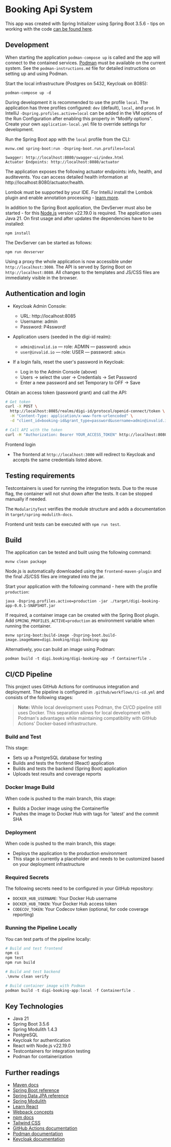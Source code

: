 # Booking Api System

This app was created with Spring Initializer using Spring Boot 3.5.6 - tips on working with the code [can be found here](https://spring.io/).

## Development

When starting the application `podman-compose up` is called and the app will connect to the contained services. [Podman](https://podman.io/getting-started/installation) must be available on the current system. See the `podman-instructions.md` file for detailed instructions on setting up and using Podman.

Start the local infrastructure (Postgres on 5432, Keycloak on 8085):

```
podman-compose up -d
```

During development it is recommended to use the profile `local`. The application has three profiles configured: `dev` (default), `local`, and `prod`. In IntelliJ `-Dspring.profiles.active=local` can be added in the VM options of the Run Configuration after enabling this property in "Modify options". Create your own `application-local.yml` file to override settings for development.


Run the Spring Boot app with the `local` profile from the CLI:

```
mvnw.cmd spring-boot:run -Dspring-boot.run.profiles=local
```

````
Swagger: http://localhost:8080/swagger-ui/index.html
Actuator Endpoints: http://localhost:8080/actuator
````

The application exposes the following actuator endpoints: info, health, and auditevents. You can access detailed health information at http://localhost:8080/actuator/health.

Lombok must be supported by your IDE. For IntelliJ install the Lombok plugin and enable annotation processing - [learn more](https://bootify.io/next-steps/spring-boot-with-lombok.html).

In addition to the Spring Boot application, the DevServer must also be started - for this [Node.js](https://nodejs.org/) version v22.19.0 is required. The application uses Java 21. On first usage and after updates the dependencies have to be installed:

```
npm install
```

The DevServer can be started as follows:

```
npm run devserver
```

Using a proxy the whole application is now accessible under `http://localhost:3000`. The API is served by Spring Boot on `http://localhost:8080`. All changes to the templates and JS/CSS files are immediately visible in the browser.

## Authentication and login

- Keycloak Admin Console:
    - URL: http://localhost:8085
    - Username: admin
    - Password: P4ssword!

- Application users (seeded in the digi-id realm):
    - `admin@invalid.io` — role: ADMIN — password: `admin`
    - `user@invalid.io` — role: USER — password: `admin`

- If a login fails, reset the user's password in Keycloak:
    - Log in to the Admin Console (above)
    - Users -> select the user -> Credentials -> Set Password
    - Enter a new password and set Temporary to OFF -> Save

Obtain an access token (password grant) and call the API:

```bash
# Get token
curl -X POST \
  http://localhost:8085/realms/digi-id/protocol/openid-connect/token \
  -H "Content-Type: application/x-www-form-urlencoded" \
  -d "client_id=booking-id&grant_type=password&username=admin@invalid.io&password=admin"

# Call API with the token
curl -H "Authorization: Bearer YOUR_ACCESS_TOKEN" http://localhost:8080/api/v1/bookings
```

Frontend login
- The frontend at `http://localhost:3000` will redirect to Keycloak and accepts the same credentials listed above.

## Testing requirements

Testcontainers is used for running the integration tests. Due to the reuse flag, the container will not shut down after the tests. It can be stopped manually if needed.

The `ModularityTest` verifies the module structure and adds a documentation in `target/spring-modulith-docs`.

Frontend unit tests can be executed with `npm run test`.

## Build

The application can be tested and built using the following command:

```
mvnw clean package
```

Node.js is automatically downloaded using the `frontend-maven-plugin` and the final JS/CSS files are integrated into the jar.

Start your application with the following command - here with the profile `production`:

```
java -Dspring.profiles.active=production -jar ./target/digi-booking-app-0.0.1-SNAPSHOT.jar
```

If required, a container image can be created with the Spring Boot plugin. Add `SPRING_PROFILES_ACTIVE=production` as environment variable when running the container.

```
mvnw spring-boot:build-image -Dspring-boot.build-image.imageName=digi.booking/digi-booking-app
```

Alternatively, you can build an image using Podman:

```
podman build -t digi.booking/digi-booking-app -f Containerfile .
```

## CI/CD Pipeline

This project uses GitHub Actions for continuous integration and deployment. The pipeline is configured in `.github/workflows/ci-cd.yml` and consists of the following stages:

> **Note:** While local development uses Podman, the CI/CD pipeline still uses Docker. This separation allows for local development with Podman's advantages while maintaining compatibility with GitHub Actions' Docker-based infrastructure.

### Build and Test

This stage:
- Sets up a PostgreSQL database for testing
- Builds and tests the frontend (React) application
- Builds and tests the backend (Spring Boot) application
- Uploads test results and coverage reports

### Docker Image Build

When code is pushed to the main branch, this stage:
- Builds a Docker image using the Containerfile
- Pushes the image to Docker Hub with tags for 'latest' and the commit SHA

### Deployment

When code is pushed to the main branch, this stage:
- Deploys the application to the production environment
- This stage is currently a placeholder and needs to be customized based on your deployment infrastructure

### Required Secrets

The following secrets need to be configured in your GitHub repository:
- `DOCKER_HUB_USERNAME`: Your Docker Hub username
- `DOCKER_HUB_TOKEN`: Your Docker Hub access token
- `CODECOV_TOKEN`: Your Codecov token (optional, for code coverage reporting)

### Running the Pipeline Locally

You can test parts of the pipeline locally:

```powershell
# Build and test frontend
npm ci
npm test
npm run build

# Build and test backend
.\mvnw clean verify

# Build container image with Podman
podman build -t digi-booking-app:local -f Containerfile .
```

## Key Technologies

* Java 21
* Spring Boot 3.5.6
* Spring Modulith 1.4.3
* PostgreSQL
* Keycloak for authentication
* React with Node.js v22.19.0
* Testcontainers for integration testing
* Podman for containerization

## Further readings

* [Maven docs](https://maven.apache.org/guides/index.html)
* [Spring Boot reference](https://docs.spring.io/spring-boot/docs/current/reference/htmlsingle/)
* [Spring Data JPA reference](https://docs.spring.io/spring-data/jpa/reference/jpa.html)
* [Spring Modulith](https://spring.io/projects/spring-modulith)
* [Learn React](https://react.dev/learn)
* [Webpack concepts](https://webpack.js.org/concepts/)
* [npm docs](https://docs.npmjs.com/)
* [Tailwind CSS](https://tailwindcss.com/)
* [GitHub Actions documentation](https://docs.github.com/en/actions)
* [Podman documentation](https://docs.podman.io/)
* [Keycloak documentation](https://www.keycloak.org/documentation)
